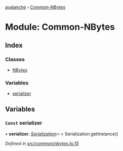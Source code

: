 [avalanche](../README.md) › [Common-NBytes](common_nbytes.md)

# Module: Common-NBytes

## Index

### Classes

* [NBytes](../classes/common_nbytes.nbytes.md)

### Variables

* [serializer](common_nbytes.md#const-serializer)

## Variables

### `Const` serializer

• **serializer**: *[Serialization](../classes/utils_serialization.serialization.md)‹›* = Serialization.getInstance()

*Defined in [src/common/nbytes.ts:15](https://github.com/ava-labs/avalanchejs/blob/ccc6083/src/common/nbytes.ts#L15)*
